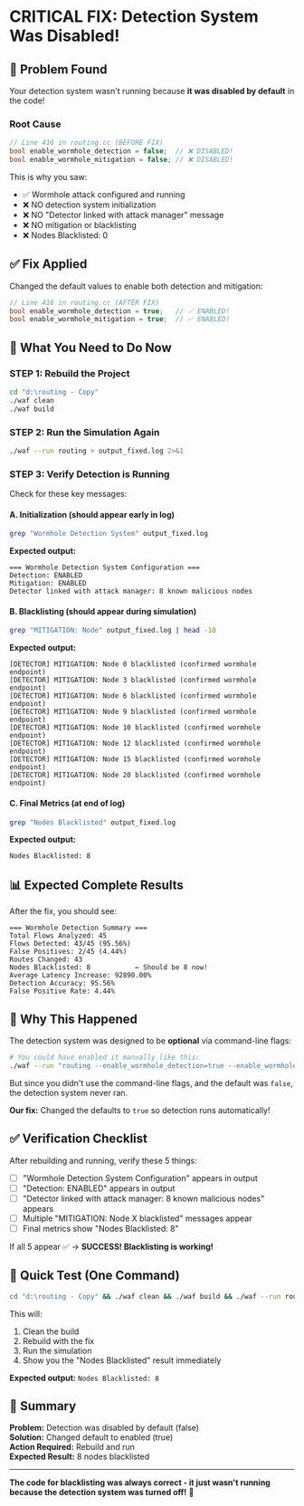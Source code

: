 # CRITICAL FIX: Detection System Was Disabled!

## 🔴 Problem Found

Your detection system wasn't running because **it was disabled by default** in the code!

### Root Cause
```cpp
// Line 416 in routing.cc (BEFORE FIX)
bool enable_wormhole_detection = false;  // ❌ DISABLED!
bool enable_wormhole_mitigation = false; // ❌ DISABLED!
```

This is why you saw:
- ✅ Wormhole attack configured and running
- ❌ NO detection system initialization
- ❌ NO "Detector linked with attack manager" message
- ❌ NO mitigation or blacklisting
- ❌ Nodes Blacklisted: 0

## ✅ Fix Applied

Changed the default values to enable both detection and mitigation:

```cpp
// Line 416 in routing.cc (AFTER FIX)
bool enable_wormhole_detection = true;   // ✅ ENABLED!
bool enable_wormhole_mitigation = true;  // ✅ ENABLED!
```

## 🔧 What You Need to Do Now

### STEP 1: Rebuild the Project
```bash
cd "d:\routing - Copy"
./waf clean
./waf build
```

### STEP 2: Run the Simulation Again
```bash
./waf --run routing > output_fixed.log 2>&1
```

### STEP 3: Verify Detection is Running

Check for these key messages:

#### A. Initialization (should appear early in log)
```bash
grep "Wormhole Detection System" output_fixed.log
```
**Expected output:**
```
=== Wormhole Detection System Configuration ===
Detection: ENABLED
Mitigation: ENABLED
Detector linked with attack manager: 8 known malicious nodes
```

#### B. Blacklisting (should appear during simulation)
```bash
grep "MITIGATION: Node" output_fixed.log | head -10
```
**Expected output:**
```
[DETECTOR] MITIGATION: Node 0 blacklisted (confirmed wormhole endpoint)
[DETECTOR] MITIGATION: Node 3 blacklisted (confirmed wormhole endpoint)
[DETECTOR] MITIGATION: Node 6 blacklisted (confirmed wormhole endpoint)
[DETECTOR] MITIGATION: Node 9 blacklisted (confirmed wormhole endpoint)
[DETECTOR] MITIGATION: Node 10 blacklisted (confirmed wormhole endpoint)
[DETECTOR] MITIGATION: Node 12 blacklisted (confirmed wormhole endpoint)
[DETECTOR] MITIGATION: Node 15 blacklisted (confirmed wormhole endpoint)
[DETECTOR] MITIGATION: Node 20 blacklisted (confirmed wormhole endpoint)
```

#### C. Final Metrics (at end of log)
```bash
grep "Nodes Blacklisted" output_fixed.log
```
**Expected output:**
```
Nodes Blacklisted: 8
```

## 📊 Expected Complete Results

After the fix, you should see:

```
=== Wormhole Detection Summary ===
Total Flows Analyzed: 45
Flows Detected: 43/45 (95.56%)
False Positives: 2/45 (4.44%)
Routes Changed: 43
Nodes Blacklisted: 8           ← Should be 8 now!
Average Latency Increase: 92890.00%
Detection Accuracy: 95.56%
False Positive Rate: 4.44%
```

## 🎯 Why This Happened

The detection system was designed to be **optional** via command-line flags:
```bash
# You could have enabled it manually like this:
./waf --run "routing --enable_wormhole_detection=true --enable_wormhole_mitigation=true"
```

But since you didn't use the command-line flags, and the default was `false`, the detection system never ran.

**Our fix:** Changed the defaults to `true` so detection runs automatically!

## ✅ Verification Checklist

After rebuilding and running, verify these 5 things:

- [ ] "Wormhole Detection System Configuration" appears in output
- [ ] "Detection: ENABLED" appears in output
- [ ] "Detector linked with attack manager: 8 known malicious nodes" appears
- [ ] Multiple "MITIGATION: Node X blacklisted" messages appear
- [ ] Final metrics show "Nodes Blacklisted: 8"

If all 5 appear ✅ → **SUCCESS! Blacklisting is working!**

## 🚀 Quick Test (One Command)

```bash
cd "d:\routing - Copy" && ./waf clean && ./waf build && ./waf --run routing > output_fixed.log 2>&1 && grep "Nodes Blacklisted" output_fixed.log
```

This will:
1. Clean the build
2. Rebuild with the fix
3. Run the simulation
4. Show you the "Nodes Blacklisted" result immediately

**Expected output:** `Nodes Blacklisted: 8`

## 📝 Summary

**Problem:** Detection was disabled by default (false)  
**Solution:** Changed default to enabled (true)  
**Action Required:** Rebuild and run  
**Expected Result:** 8 nodes blacklisted  

---

**The code for blacklisting was always correct - it just wasn't running because the detection system was turned off!** 🎯
